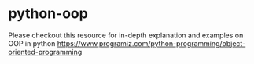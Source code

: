 # python-oop

Please checkout this resource for in-depth explanation and examples on OOP in python
https://www.programiz.com/python-programming/object-oriented-programming

